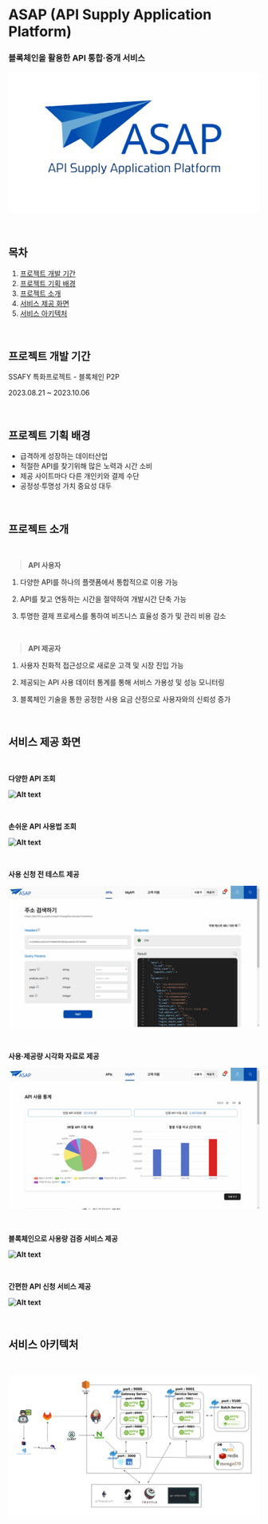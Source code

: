 # ASAP (API Supply Application Platform)

### 블록체인을 활용한 API 통합·중개 서비스

![Alt text](assets/logo.jpg)

<br>

## 목차

1. [프로젝트 개발 기간](#프로젝트-개발-기간)
2. [프로젝트 기획 배경](#프로젝트-기획-배경)
3. [프로젝트 소개](#프로젝트-소개)
4. [서비스 제공 화면](#서비스-제공-화면)
5. [서비스 아키텍처](#서비스-아키텍처)

<br>

## 프로젝트 개발 기간

SSAFY 특화프로젝트 - 블록체인 P2P

2023.08.21 ~ 2023.10.06

<br>

## 프로젝트 기획 배경

- 급격하게 성장하는 데이터산업
- 적절한 API를 찾기위해 많은 노력과 시간 소비
- 제공 사이트마다 다른 개인키와 결제 수단
- 공정성·투명성 가치 중요성 대두

<br>

## 프로젝트 소개

<br>

> <strong>API 사용자</strong>

1. 다양한 API를 하나의 플랫폼에서 통합적으로 이용 가능

2. API를 찾고 연동하는 시간을 절약하여 개발시간 단축 가능

3. 투명한 결제 프로세스를 통하여 비즈니스 효율성 증가 및 관리 비용 감소

<br>

> <strong>API 제공자</strong>

1. 사용자 친화적 접근성으로 새로운 고객 및 시장 진입 가능

2. 제공되는 API 사용 데이터 통계를 통해 서비스 가용성 및 성능 모니터링

3. 블록체인 기술을 통한 공정한 사용 요금 산정으로 사용자와의 신뢰성 증가

<br>

## 서비스 제공 화면

<br>

<strong>다양한 API 조회 </string>

![Alt text](assets/%EB%A9%94%EC%9D%B8%ED%99%94%EB%A9%B4.gif)

<br>

<strong>손쉬운 API 사용법 조회 </strong>

![Alt text](<assets/사용법 조회.gif>)

<br>

<strong>사용 신청 전 테스트 제공 </strong>

![Alt text](assets/%ED%85%8C%EC%8A%A4%ED%8A%B8.gif)

<br>

<strong> 사용·제공량 시각화 자료로 제공 </strong>

![Alt text](<assets/시각화 자료.gif>)

<br>

<strong> 블록체인으로 사용량 검증 서비스 제공</strong>

![Alt text](<assets/블록체인 검증.gif>)

<br>

<strong> 간편한 API 신청 서비스 제공 </strong>

![Alt text](<assets/제공 신청 페이지.gif>)

<br>

## 서비스 아키텍처

<br>

![Alt text](<assets/서비스 아키텍처.png>)
